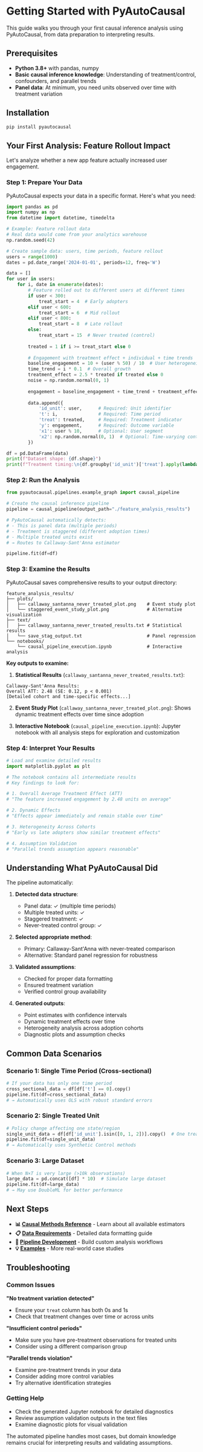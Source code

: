 # Getting Started with PyAutoCausal

This guide walks you through your first causal inference analysis using PyAutoCausal, from data preparation to interpreting results.

## Prerequisites

- **Python 3.8+** with pandas, numpy
- **Basic causal inference knowledge**: Understanding of treatment/control, confounders, and parallel trends
- **Panel data**: At minimum, you need units observed over time with treatment variation

## Installation

```bash
pip install pyautocausal
```

## Your First Analysis: Feature Rollout Impact

Let's analyze whether a new app feature actually increased user engagement.

### Step 1: Prepare Your Data

PyAutoCausal expects your data in a specific format. Here's what you need:

```python
import pandas as pd
import numpy as np
from datetime import datetime, timedelta

# Example: Feature rollout data
# Real data would come from your analytics warehouse
np.random.seed(42)

# Create sample data: users, time periods, feature rollout
users = range(1000)
dates = pd.date_range('2024-01-01', periods=12, freq='W')

data = []
for user in users:
    for i, date in enumerate(dates):
        # Feature rolled out to different users at different times
        if user < 300:
            treat_start = 4  # Early adopters
        elif user < 600:
            treat_start = 6  # Mid rollout
        elif user < 800:
            treat_start = 8  # Late rollout
        else:
            treat_start = 15  # Never treated (control)
        
        treated = 1 if i >= treat_start else 0
        
        # Engagement with treatment effect + individual + time trends
        baseline_engagement = 10 + (user % 50) / 10  # User heterogeneity
        time_trend = i * 0.1  # Overall growth
        treatment_effect = 2.5 * treated if treated else 0
        noise = np.random.normal(0, 1)
        
        engagement = baseline_engagement + time_trend + treatment_effect + noise
        
        data.append({
            'id_unit': user,      # Required: Unit identifier
            't': i,               # Required: Time period
            'treat': treated,     # Required: Treatment indicator
            'y': engagement,      # Required: Outcome variable
            'x1': user % 10,      # Optional: User segment
            'x2': np.random.normal(0, 1)  # Optional: Time-varying control
        })

df = pd.DataFrame(data)
print(f"Dataset shape: {df.shape}")
print(f"Treatment timing:\n{df.groupby('id_unit')['treat'].apply(lambda x: x.idxmax() if x.sum() > 0 else 'Never').value_counts()}")
```

### Step 2: Run the Analysis

```python
from pyautocausal.pipelines.example_graph import causal_pipeline

# Create the causal inference pipeline
pipeline = causal_pipeline(output_path="./feature_analysis_results")

# PyAutoCausal automatically detects:
# - This is panel data (multiple periods)
# - Treatment is staggered (different adoption times)
# - Multiple treated units exist
# → Routes to Callaway-Sant'Anna estimator

pipeline.fit(df=df)
```

### Step 3: Examine the Results

PyAutoCausal saves comprehensive results to your output directory:

```
feature_analysis_results/
├── plots/
│   ├── callaway_santanna_never_treated_plot.png    # Event study plot
│   └── staggered_event_study_plot.png              # Alternative visualization
├── text/
│   ├── callaway_santanna_never_treated_results.txt # Statistical results
│   └── save_stag_output.txt                        # Panel regression
└── notebooks/
    └── causal_pipeline_execution.ipynb             # Interactive analysis
```

**Key outputs to examine:**

1. **Statistical Results** (`callaway_santanna_never_treated_results.txt`):
```
Callaway-Sant'Anna Results:
Overall ATT: 2.48 (SE: 0.12, p < 0.001)
[Detailed cohort and time-specific effects...]
```

2. **Event Study Plot** (`callaway_santanna_never_treated_plot.png`):
Shows dynamic treatment effects over time since adoption

3. **Interactive Notebook** (`causal_pipeline_execution.ipynb`):
Jupyter notebook with all analysis steps for exploration and customization

### Step 4: Interpret Your Results

```python
# Load and examine detailed results
import matplotlib.pyplot as plt

# The notebook contains all intermediate results
# Key findings to look for:

# 1. Overall Average Treatment Effect (ATT)
# "The feature increased engagement by 2.48 units on average"

# 2. Dynamic Effects
# "Effects appear immediately and remain stable over time"

# 3. Heterogeneity Across Cohorts
# "Early vs late adopters show similar treatment effects"

# 4. Assumption Validation
# "Parallel trends assumption appears reasonable"
```

## Understanding What PyAutoCausal Did

The pipeline automatically:

1. **Detected data structure**:
   - Panel data: ✓ (multiple time periods)
   - Multiple treated units: ✓
   - Staggered treatment: ✓
   - Never-treated control group: ✓

2. **Selected appropriate method**:
   - Primary: Callaway-Sant'Anna with never-treated comparison
   - Alternative: Standard panel regression for robustness

3. **Validated assumptions**:
   - Checked for proper data formatting
   - Ensured treatment variation
   - Verified control group availability

4. **Generated outputs**:
   - Point estimates with confidence intervals
   - Dynamic treatment effects over time
   - Heterogeneity analysis across adoption cohorts
   - Diagnostic plots and assumption checks

## Common Data Scenarios

### Scenario 1: Single Time Period (Cross-sectional)
```python
# If your data has only one time period
cross_sectional_data = df[df['t'] == 0].copy()
pipeline.fit(df=cross_sectional_data)
# → Automatically uses OLS with robust standard errors
```

### Scenario 2: Single Treated Unit
```python
# Policy change affecting one state/region
single_unit_data = df[df['id_unit'].isin([0, 1, 2])].copy()  # One treated + controls
pipeline.fit(df=single_unit_data)
# → Automatically uses Synthetic Control methods
```

### Scenario 3: Large Dataset
```python
# When N×T is very large (>10k observations)
large_data = pd.concat([df] * 10)  # Simulate large dataset
pipeline.fit(df=large_data)
# → May use DoubleML for better performance
```

## Next Steps

- **📊 [Causal Methods Reference](causal-methods.md)** - Learn about all available estimators
- **📋 [Data Requirements](data-requirements.md)** - Detailed data formatting guide
- **🔧 [Pipeline Development](pipeline-guide.md)** - Build custom analysis workflows
- **💡 [Examples](examples/)** - More real-world case studies

## Troubleshooting

### Common Issues

**"No treatment variation detected"**
- Ensure your `treat` column has both 0s and 1s
- Check that treatment changes over time or across units

**"Insufficient control periods"**
- Make sure you have pre-treatment observations for treated units
- Consider using a different comparison group

**"Parallel trends violation"**
- Examine pre-treatment trends in your data
- Consider adding more control variables
- Try alternative identification strategies

### Getting Help

- Check the generated Jupyter notebook for detailed diagnostics
- Review assumption validation outputs in the text files
- Examine diagnostic plots for visual validation

The automated pipeline handles most cases, but domain knowledge remains crucial for interpreting results and validating assumptions. 